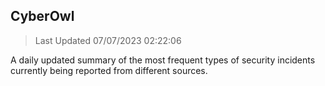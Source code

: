 ## CyberOwl 
> Last Updated 07/07/2023 02:22:06 


A daily updated summary of the most frequent types of security incidents currently being reported from different sources.

